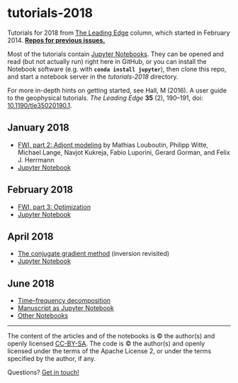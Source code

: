 # tutorials-2018

Tutorials for 2018 from [The Leading Edge](http://library.seg.org/journal/leedff) column, which started in February 2014. [**Repos for previous issues.**](https://github.com/seg/tutorials)

Most of the tutorials contain [Jupyter Notebooks](https://jupyter.org/). They can be opened and read (but not actually run) right here in GitHub, or you can install the Notebook software (e.g. with **`conda install jupyter`**), then clone this repo, and start a notebook server in the *tutorials-2018* directory.

For more in-depth hints on getting started, see Hall, M (2016). A user guide to the geophysical tutorials. _The Leading Edge_ **35** (2), 190–191, doi: [10.1190/tle35020190.1](http://library.seg.org/doi/abs/10.1190/tle35020190.1).

## January 2018
- [FWI, part 2: Adjont modeling](https://library.seg.org/doi/abs/10.1190/tle37010069.1) by Mathias Louboutin, Philipp Witte, Michael Lange, Navjot Kukreja, Fabio Luporini, Gerard Gorman, and Felix J. Herrmann
- [Jupyter Notebook](https://github.com/seg/tutorials-2018/blob/master/1801_FWI_Adjoint_modeling/notebook/Notebook.ipynb)

## February 2018
- [FWI, part 3: Optimization](https://library.seg.org/doi/abs/10.1190/tle37020142.1)
- [Jupyter Notebook](https://github.com/seg/tutorials-2018/blob/master/1802_FWI_Inversion/Notebook/Manuscript.ipynb)

## April 2018
- [The conjugate gradient method](https://library.seg.org/doi/abs/10.1190/tle37040296.1) (inversion revisited)
- [Jupyter Notebook](https://github.com/seg/tutorials-2018/blob/master/1804_Conjugate_gradient_inversion/conjugate_gradient_MS.ipynb)

## June 2018
- [Time–frequency decomposition](https://library.seg.org/toc/leedff/37/6)
- [Manuscript as Jupyter Notebook](https://github.com/seg/tutorials-2018/blob/master/1806_Time-frequency/Manuscript.ipynb)
- [Other Notebooks](https://github.com/seg/tutorials-2018/tree/master/1806_Time-frequency)

<hr />

The content of the articles and of the notebooks is © the author(s) and openly licensed [CC-BY-SA](https://creativecommons.org/licenses/by-sa/3.0/). The code is © the author(s) and openly licensed under the terms of the Apache License 2, or under the terms specified by the author, if any.

Questions? [Get in touch!](mailto:matt@agilescientific.com) 
